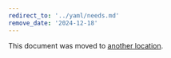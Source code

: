 ```yaml
---
redirect_to: '../yaml/needs.md'
remove_date: '2024-12-18'
---
```


This document was moved to [another location](../yaml/needs.md).

<!-- This redirect file can be deleted after <2024-12-18>. -->
<!-- Redirects that point to other docs in the same project expire in three months. -->
<!-- Redirects that point to docs in a different project or site (for example, link is not relative and starts with `https:`) expire in one year. -->
<!-- Before deletion, see: https://docs.gitlab.com/ee/development/documentation/redirects.html -->
